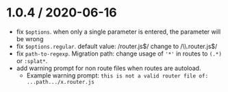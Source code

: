 1.0.4 / 2020-06-16
==================

- fix `$options`. when only a single parameter is entered, the parameter will be wrong
- fix `$options.regular`. default value: /router.js$/ change to /\\.router.js$/
- fix `path-to-regexp`. Migration path: change usage of `'*'` in routes to `(.*)` or `:splat*`.
- add warning prompt for non route files when routes are autoload.
    - Example warning prompt: `this is not a valid router file of: ...path.../x.router.js`